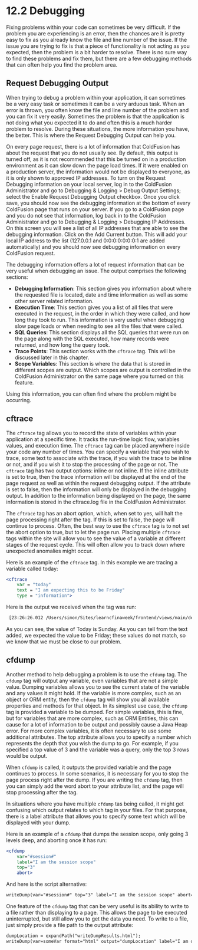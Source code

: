 # 12.2 Debugging

Fixing problems within your code can sometimes be very difficult. If the problem you are experiencing is an error, then the chances are it is pretty easy to fix as you already know the file and line number of the issue. If the issue you are trying to fix is that a piece of functionality is not acting as you expected, then the problem is a bit harder to resolve. There is no sure way to find these problems and fix them, but there are a few debugging methods that can often help you find the problem area.

## Request Debugging Output

When trying to debug a problem within your application, it can sometimes be a very easy task or sometimes it can be a very arduous task. When an error is thrown, you often know the file and line number of the problem and you can fix it very easily. Sometimes the problem is that the application is not doing what you expected it to do and often this is a much harder problem to resolve. During these situations, the more information you have, the better. This is where the Request Debugging Output can help you.

On every page request, there is a lot of information that ColdFusion has about the request that you do not usually see. By default, this output is turned off, as it is not recommended that this be turned on in a production environment as it can slow down the page load times. If it were enabled on a production server, the information would not be displayed to everyone, as it is only shown to approved IP addresses. To turn on the Request Debugging information on your local server, log in to the ColdFusion Administrator and go to Debugging & Logging \> Debug Output Settings; select the Enable Request Debugging Output checkbox. Once you click save, you should now see the debugging information at the bottom of every ColdFusion page that runs on your server. If you go to a ColdFusion page and you do not see that information, log back in to the ColdFusion Administrator and go to Debugging & Logging \> Debugging IP Addresses. On this screen you will see a list of all IP addresses that are able to see the debugging information. Click on the Add Current button. This will add your local IP address to the list (127.0.0.1 and 0:0:0:0:0:0:0:1 are added automatically) and you should now see debugging information on every ColdFusion request.

The debugging information offers a lot of request information that can be very useful when debugging an issue. The output comprises the following sections:

- **Debugging Information**: This section gives you information about where the requested file is located, date and time information as well as some other server related information.
- **Execution Time**: This section gives you a list of all files that were executed in the request, in the order in which they were called, and how long they took to run. This information is very useful when debugging slow page loads or when needing to see all the files that were called.
- **SQL Queries**: This section displays all the SQL queries that were run on the page along with the SQL executed, how many records were returned, and how long the query took.
- **Trace Points**: This section works with the `cftrace` tag. This will be discussed later in this chapter.
- **Scope Variables**: This section is where the data that is stored in different scopes are output. Which scopes are output is controlled in the ColdFusion Administrator on the same page where you turned on this feature.

Using this information, you can often find where the problem might be occurring.

## cftrace

The `cftrace` tag allows you to record the state of variables within your application at a specific time. It tracks the run-time logic flow, variables values, and execution time. The `cftrace` tag can be placed anywhere inside your code any number of times. You can specify a variable that you wish to trace, some text to associate with the trace, if you wish the trace to be inline or not, and if you wish it to stop the processing of the page or not. The `cftrace` tag has two output options: inline or not inline. If the inline attribute is set to true, then the trace information will be displayed at the end of the page request as well as within the request debugging output. If the attribute is set to false, then the information will only be displayed in the debugging output. In addition to the information being displayed on the page, the same information is stored in the cftrace.log file in the ColdFusion Administrator.

The `cftrace` tag has an abort option, which, when set to yes, will halt the page processing right after the tag. If this is set to false, the page will continue to process. Often, the best way to use the `cftrace` tag is to not set the abort option to true, but to let the page run. Placing multiple `cftrace` tags within the site will allow you to see the value of a variable at different stages of the request cycle. This will often allow you to track down where unexpected anomalies might occur.

Here is an example of the `cftrace` tag. In this example we are tracing a variable called today:

```cfml
<cftrace
    var = "today"
    text = "I am expecting this to be Friday"
    type = "information">
```

Here is the output we received when the tag was run:

```cfml
 [23:26:26.012 /Users/simon/Sites/learncfinaweek/frontend/views/main/default.cfm @ line: 8] [33 ms (1st trace)] - [today = Sunday] I am expecting this to be Friday
```

As you can see, the value of Today is Sunday. As you can tell from the text added, we expected the value to be Friday; these values do not match, so we know that we must be close to our problem.

## cfdump

Another method to help debugging a problem is to use the `cfdump` tag. The `cfdump` tag will output any variable, even variables that are not a simple value. Dumping variables allows you to see the current state of the variable and any values it might hold. If the variable is more complex, such as an object or ORM entity, then the `cfdump` tag will show you all available properties and methods for that object. In its simplest use case, the `cfdump` tag is provided a variable to be dumped. For simple variables, this is fine, but for variables that are more complex, such as ORM Entities, this can cause for a lot of information to be output and possibly cause a Java Heap error. For more complex variables, it is often necessary to use some additional attributes. The top attribute allows you to specify a number which represents the depth that you wish the dump to go. For example, if you specified a top value of 3 and the variable was a query, only the top 3 rows would be output.

When `cfdump` is called, it outputs the provided variable and the page continues to process. In some scenarios, it is necessary for you to stop the page process right after the dump. If you are writing the `cfdump` tag, then you can simply add the word abort to your attribute list, and the page will stop processing after the tag.

In situations where you have multiple `cfdump` tas being called, it might get confusing which output relates to which tag in your files. For that purpose, there is a label attribute that allows you to specify some text which will be displayed with your dump.

Here is an example of a `cfdump` that dumps the session scope, only going 3 levels deep, and aborting once it has run:

```cfml
<cfdump
    var="#session#"
    label="I am the session scope"
    top="3"
    abort>
```

And here is the script alternative:

```cfml
writeDump(var="#session#" top="3" label="I am the session scope" abort=true);
```

One feature of the `cfdump` tag that can be very useful is its ability to write to a file rather than displaying to a page. This allows the page to be executed uninterrupted, but still allow you to get the data you need. To write to a file, just simply provide a file path to the output attribute:

```cfml
dumpLocation = expandPath("writeDumpResults.html");
writeDump(var=someVar format="html" output="dumpLocation" label="I am dumping to a file" abort=true);
```

